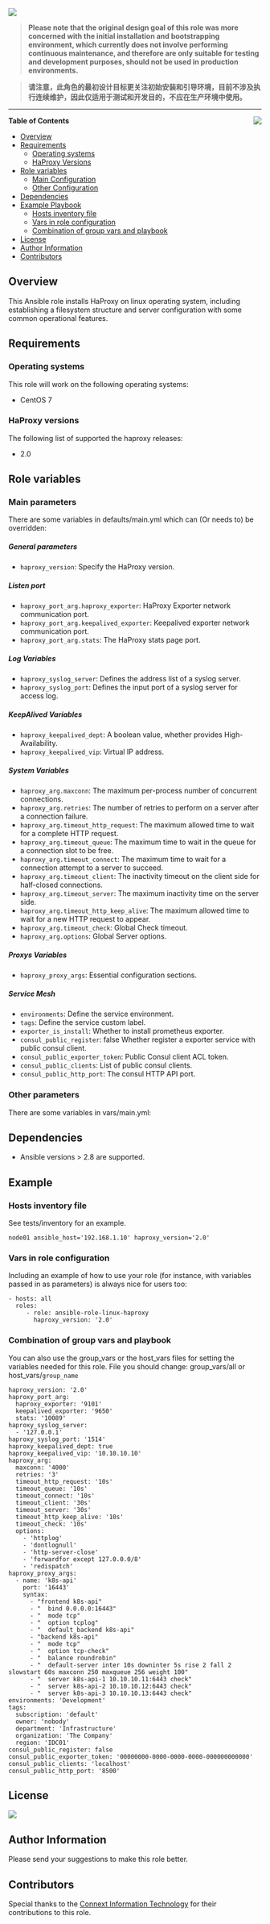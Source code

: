 ![](https://img.shields.io/badge/Ansible-haproxy-green.svg?logo=angular&style=for-the-badge)

>__Please note that the original design goal of this role was more concerned with the initial installation and bootstrapping environment, which currently does not involve performing continuous maintenance, and therefore are only suitable for testing and development purposes,  should not be used in production environments.__

>__请注意，此角色的最初设计目标更关注初始安装和引导环境，目前不涉及执行连续维护，因此仅适用于测试和开发目的，不应在生产环境中使用。__

___

<p><img src="https://raw.githubusercontent.com/goldstrike77/goldstrike77.github.io/master/img/logo/logo_haproxy.png" align="right" /></p>

__Table of Contents__

- [Overview](#overview)
- [Requirements](#requirements)
  * [Operating systems](#operating-systems)
  * [HaProxy Versions](#haproxy-versions)
- [ Role variables](#Role-variables)
  * [Main Configuration](#Main-parameters)
  * [Other Configuration](#Other-parameters)
- [Dependencies](#dependencies)
- [Example Playbook](#example-playbook)
  * [Hosts inventory file](#Hosts-inventory-file)
  * [Vars in role configuration](#vars-in-role-configuration)
  * [Combination of group vars and playbook](#combination-of-group-vars-and-playbook)
- [License](#license)
- [Author Information](#author-information)
- [Contributors](#Contributors)

## Overview
This Ansible role installs HaProxy on linux operating system, including establishing a filesystem structure and server configuration with some common operational features.

## Requirements
### Operating systems
This role will work on the following operating systems:

  * CentOS 7

### HaProxy versions

The following list of supported the haproxy releases:

* 2.0

## Role variables
### Main parameters #
There are some variables in defaults/main.yml which can (Or needs to) be overridden:

##### General parameters
* `haproxy_version`: Specify the HaProxy version.

##### Listen port
* `haproxy_port_arg.haproxy_exporter`: HaProxy Exporter network communication port.
* `haproxy_port_arg.keepalived_exporter`: Keepalived exporter network communication port.
* `haproxy_port_arg.stats`: The HaProxy stats page port.

##### Log Variables
* `haproxy_syslog_server`: Defines the address list of a syslog server.
* `haproxy_syslog_port`: Defines the input port of a syslog server for access log.

##### KeepAlived Variables
* `haproxy_keepalived_dept`: A boolean value, whether provides High-Availability.
* `haproxy_keepalived_vip`: Virtual IP address.

##### System Variables
* `haproxy_arg.maxconn`: The maximum per-process number of concurrent connections.
* `haproxy_arg.retries`: The number of retries to perform on a server after a connection failure.
* `haproxy_arg.timeout_http_request`: The maximum allowed time to wait for a complete HTTP request.
* `haproxy_arg.timeout_queue`: The maximum time to wait in the queue for a connection slot to be free.
* `haproxy_arg.timeout_connect`: The maximum time to wait for a connection attempt to a server to succeed.
* `haproxy_arg.timeout_client`: The inactivity timeout on the client side for half-closed connections.
* `haproxy_arg.timeout_server`: The maximum inactivity time on the server side.
* `haproxy_arg.timeout_http_keep_alive`: The maximum allowed time to wait for a new HTTP request to appear.
* `haproxy_arg.timeout_check`: Global Check timeout.
* `haproxy_arg.options`: Global Server options.

##### Proxys Variables
* `haproxy_proxy_args`: Essential configuration sections.

##### Service Mesh
* `environments`: Define the service environment.
* `tags`: Define the service custom label.
* `exporter_is_install`: Whether to install prometheus exporter.
* `consul_public_register`: false Whether register a exporter service with public consul client.
* `consul_public_exporter_token`: Public Consul client ACL token.
* `consul_public_clients`: List of public consul clients.
* `consul_public_http_port`: The consul HTTP API port.

### Other parameters
There are some variables in vars/main.yml:

## Dependencies
- Ansible versions > 2.8 are supported.

## Example

### Hosts inventory file
See tests/inventory for an example.

    node01 ansible_host='192.168.1.10' haproxy_version='2.0'

### Vars in role configuration
Including an example of how to use your role (for instance, with variables passed in as parameters) is always nice for users too:

    - hosts: all
      roles:
         - role: ansible-role-linux-haproxy
           haproxy_version: '2.0'

### Combination of group vars and playbook
You can also use the group_vars or the host_vars files for setting the variables needed for this role. File you should change: group_vars/all or host_vars/`group_name`

    haproxy_version: '2.0'
    haproxy_port_arg:
      haproxy_exporter: '9101'
      keepalived_exporter: '9650'
      stats: '10089'
    haproxy_syslog_server:
      - '127.0.0.1'
    haproxy_syslog_port: '1514'
    haproxy_keepalived_dept: true
    haproxy_keepalived_vip: '10.10.10.10'
    haproxy_arg:
      maxconn: '4000'
      retries: '3'
      timeout_http_request: '10s'
      timeout_queue: '10s'
      timeout_connect: '10s'
      timeout_client: '30s'
      timeout_server: '30s'
      timeout_http_keep_alive: '10s'
      timeout_check: '10s'
      options:
        - 'httplog'
        - 'dontlognull'
        - 'http-server-close'
        - 'forwardfor except 127.0.0.0/8'
        - 'redispatch'
    haproxy_proxy_args:
      - name: 'k8s-api'
        port: '16443'
        syntax:
          - "frontend k8s-api"
          - "  bind 0.0.0.0:16443"
          - "  mode tcp"
          - "  option tcplog"
          - "  default_backend k8s-api"
          - "backend k8s-api"
          - "  mode tcp"
          - "  option tcp-check"
          - "  balance roundrobin"
          - "  default-server inter 10s downinter 5s rise 2 fall 2 slowstart 60s maxconn 250 maxqueue 256 weight 100"
          - "  server k8s-api-1 10.10.10.11:6443 check"
          - "  server k8s-api-2 10.10.10.12:6443 check"
          - "  server k8s-api-3 10.10.10.13:6443 check"
    environments: 'Development'
    tags:
      subscription: 'default'
      owner: 'nobody'
      department: 'Infrastructure'
      organization: 'The Company'
      region: 'IDC01'
    consul_public_register: false
    consul_public_exporter_token: '00000000-0000-0000-0000-000000000000'
    consul_public_clients: 'localhost'
    consul_public_http_port: '8500'

## License
![](https://img.shields.io/badge/MIT-purple.svg?style=for-the-badge)

## Author Information
Please send your suggestions to make this role better.

## Contributors
Special thanks to the [Connext Information Technology](http://www.connext.com.cn) for their contributions to this role.
